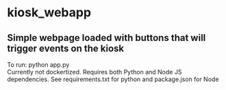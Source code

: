 # kiosk_webapp
Simple webpage loaded with buttons that will trigger events on the kiosk
-------------------------------------------------------------------------
To run: python app.py <br />
Currently not dockertized. Requires both Python and Node JS dependencies. 
See requirements.txt for python and package.json for Node   
